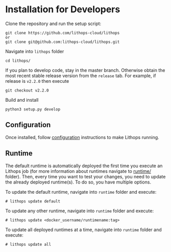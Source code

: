 # Installation for Developers

Clone the repository and run the setup script:

    git clone https://github.com/lithops-cloud/lithops
    or
    git clone git@github.com:lithops-cloud/lithops.git

Navigate into `lithops` folder

    cd lithops/

If you plan to develop code, stay in the master branch. Otherwise obtain the most recent stable release version from the `release` tab. For example, if release is `v2.2.0` then execute

	git checkout v2.2.0

Build and install 
	
    python3 setup.py develop

## Configuration

Once installed, follow [configuration](../config/) instructions to make Lithops running.


## Runtime
The default runtime is automatically deployed the first time you execute an Lithops job (for more information about runtimes navigate to [runtime/](../runtime/) folder). Then, every time you want to test your changes, you need to update the already deployed runtime(s). To do so, you have multiple options.

To update the default runtime, navigate into `runtime` folder and execute:

	# lithops update default

To update any other runtime, navigate into `runtime` folder and execute:

	# lithops update <docker_username/runtimename:tag>


To update all deployed runtimes at a time, navigate into `runtime` folder and execute:

	# lithops update all
